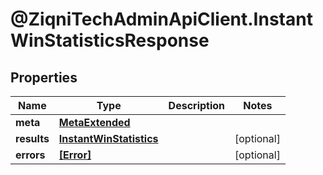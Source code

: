 # @ZiqniTechAdminApiClient.InstantWinStatisticsResponse

## Properties

Name | Type | Description | Notes
------------ | ------------- | ------------- | -------------
**meta** | [**MetaExtended**](MetaExtended.md) |  | 
**results** | [**InstantWinStatistics**](InstantWinStatistics.md) |  | [optional] 
**errors** | [**[Error]**](Error.md) |  | [optional] 


